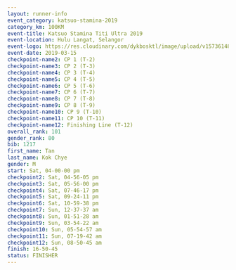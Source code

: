 ```yaml
--- 
layout: runner-info 
event_category: katsuo-stamina-2019 
category_km: 100KM 
event-title: Katsuo Stamina Titi Ultra 2019 
event-location: Hulu Langat, Selangor 
event-logo: https://res.cloudinary.com/dykbosktl/image/upload/v1573614825/Logo/Logo_p7ft6n.png 
event-date: 2019-03-15 
checkpoint-name2: CP 1 (T-2) 
checkpoint-name3: CP 2 (T-3) 
checkpoint-name4: CP 3 (T-4) 
checkpoint-name5: CP 4 (T-5) 
checkpoint-name6: CP 5 (T-6) 
checkpoint-name7: CP 6 (T-7) 
checkpoint-name8: CP 7 (T-8) 
checkpoint-name9: CP 8 (T-9) 
checkpoint-name10: CP 9 (T-10) 
checkpoint-name11: CP 10 (T-11) 
checkpoint-name12: Finishing Line (T-12) 
overall_rank: 101
gender_rank: 80
bib: 1217
first_name: Tan
last_name: Kok Chye
gender: M
start: Sat, 04-00-00 pm
checkpoint2: Sat, 04-56-05 pm
checkpoint3: Sat, 05-56-00 pm
checkpoint4: Sat, 07-46-17 pm
checkpoint5: Sat, 09-24-11 pm
checkpoint6: Sat, 10-59-38 pm
checkpoint7: Sun, 12-37-37 am
checkpoint8: Sun, 01-51-28 am
checkpoint9: Sun, 03-54-22 am
checkpoint10: Sun, 05-54-57 am
checkpoint11: Sun, 07-19-42 am
checkpoint12: Sun, 08-50-45 am
finish: 16-50-45
status: FINISHER
--- 
```

